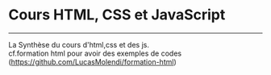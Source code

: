# Cours HTML, CSS et JavaScript
---
La Synthèse du cours d'html,css et des  js.
<br>cf.formation html pour avoir des exemples de codes (https://github.com/LucasMolendi/formation-html) 
